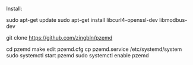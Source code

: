 Install: 

sudo apt-get update
sudo apt-get install libcurl4-openssl-dev libmodbus-dev

git clone https://github.com/zingbln/pzemd

cd pzemd
make
edit pzemd.cfg
cp pzemd.service /etc/systemd/system
sudo systemctl start pzemd
sudo systemctl enable pzemd

